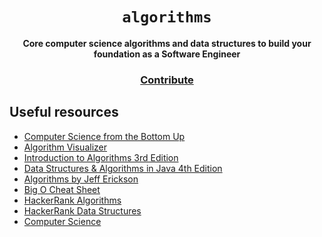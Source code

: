 <div align="center">
  <h1><code>algorithms</code></h1>

  <strong>Core computer science algorithms and data structures to build your foundation as a Software Engineer</strong>

<h3>
    <a href="https://github.com/unobatbayar/algorithms/pull/new/master">Contribute</a>
  </h3>
</div>

 ## Useful resources
 - [Computer Science from the Bottom Up](https://www.bottomupcs.com/)
 - [Algorithm Visualizer](https://algorithm-visualizer.org/)
 - [Introduction to Algorithms 3rd Edition](https://edutechlearners.com/download/Introduction_to_algorithms-3rd%20Edition.pdf)
 - [Data Structures &  Algorithms in Java 4th Edition](https://enos.itcollege.ee/~jpoial/algorithms/GT/Data%20Structures%20and%20Algorithms%20in%20Java%20Fourth%20Edition.pdf)
 - [Algorithms by Jeff Erickson](http://jeffe.cs.illinois.edu/teaching/algorithms/book/Algorithms-JeffE.pdf)
 - [Big O Cheat Sheet](https://www.bigocheatsheet.com/)
 - [HackerRank Algorithms](https://www.hackerrank.com/domains/algorithms)
 - [HackerRank Data Structures](https://www.hackerrank.com/domains/data-structures)
 - [Computer Science](https://introcs.cs.princeton.edu/java/cs//)

